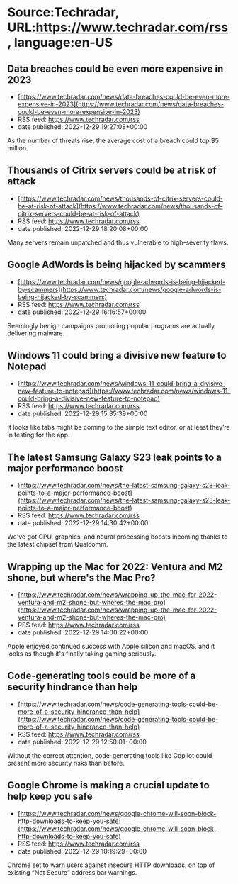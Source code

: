 # Source:Techradar, URL:https://www.techradar.com/rss, language:en-US

## Data breaches could be even more expensive in 2023
 - [https://www.techradar.com/news/data-breaches-could-be-even-more-expensive-in-2023](https://www.techradar.com/news/data-breaches-could-be-even-more-expensive-in-2023)
 - RSS feed: https://www.techradar.com/rss
 - date published: 2022-12-29 19:27:08+00:00

As the number of threats rise, the average cost of a breach could top $5 million.

## Thousands of Citrix servers could be at risk of attack
 - [https://www.techradar.com/news/thousands-of-citrix-servers-could-be-at-risk-of-attack](https://www.techradar.com/news/thousands-of-citrix-servers-could-be-at-risk-of-attack)
 - RSS feed: https://www.techradar.com/rss
 - date published: 2022-12-29 18:20:08+00:00

Many servers remain unpatched and thus vulnerable to high-severity flaws.

## Google AdWords is being hijacked by scammers
 - [https://www.techradar.com/news/google-adwords-is-being-hijacked-by-scammers](https://www.techradar.com/news/google-adwords-is-being-hijacked-by-scammers)
 - RSS feed: https://www.techradar.com/rss
 - date published: 2022-12-29 16:16:57+00:00

Seemingly benign campaigns promoting popular programs are actually delivering malware.

## Windows 11 could bring a divisive new feature to Notepad
 - [https://www.techradar.com/news/windows-11-could-bring-a-divisive-new-feature-to-notepad](https://www.techradar.com/news/windows-11-could-bring-a-divisive-new-feature-to-notepad)
 - RSS feed: https://www.techradar.com/rss
 - date published: 2022-12-29 15:35:39+00:00

It looks like tabs might be coming to the simple text editor, or at least they’re in testing for the app.

## The latest Samsung Galaxy S23 leak points to a major performance boost
 - [https://www.techradar.com/news/the-latest-samsung-galaxy-s23-leak-points-to-a-major-performance-boost](https://www.techradar.com/news/the-latest-samsung-galaxy-s23-leak-points-to-a-major-performance-boost)
 - RSS feed: https://www.techradar.com/rss
 - date published: 2022-12-29 14:30:42+00:00

We've got CPU, graphics, and neural processing boosts incoming thanks to the latest chipset from Qualcomm.

## Wrapping up the Mac for 2022: Ventura and M2 shone, but where's the Mac Pro?
 - [https://www.techradar.com/news/wrapping-up-the-mac-for-2022-ventura-and-m2-shone-but-wheres-the-mac-pro](https://www.techradar.com/news/wrapping-up-the-mac-for-2022-ventura-and-m2-shone-but-wheres-the-mac-pro)
 - RSS feed: https://www.techradar.com/rss
 - date published: 2022-12-29 14:00:22+00:00

Apple enjoyed continued success with Apple silicon and macOS, and it looks as though it's finally taking gaming seriously.

## Code-generating tools could be more of a security hindrance than help
 - [https://www.techradar.com/news/code-generating-tools-could-be-more-of-a-security-hindrance-than-help](https://www.techradar.com/news/code-generating-tools-could-be-more-of-a-security-hindrance-than-help)
 - RSS feed: https://www.techradar.com/rss
 - date published: 2022-12-29 12:50:01+00:00

Without the correct attention, code-generating tools like Copilot could present more security risks than before.

## Google Chrome is making a crucial update  to help keep you safe
 - [https://www.techradar.com/news/google-chrome-will-soon-block-http-downloads-to-keep-you-safe](https://www.techradar.com/news/google-chrome-will-soon-block-http-downloads-to-keep-you-safe)
 - RSS feed: https://www.techradar.com/rss
 - date published: 2022-12-29 10:19:29+00:00

Chrome set to warn users against insecure HTTP downloads, on top of existing “Not Secure” address bar warnings.

